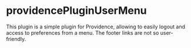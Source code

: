 # providencePluginUserMenu

This plugin is a simple plugin for Providence, allowing to easily logout and access to preferences from a menu. The footer links are not so user-friendly.
